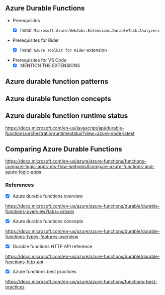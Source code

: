 ## Azure Durable Functions

- Prerequisites
  - [x] Install `Microsoft.Azure.WebJobs.Extensions.DurableTask.Analyzers`
  

- Prerequisites for Rider  
  - [x] Install `Azure Toolkit for Rider` extension


- Prerequisites for VS Code
  - [x] MENTION THE EXTENSIONS

## Azure durable function patterns

## Azure durable function concepts

## Azure durable function runtime status

https://docs.microsoft.com/en-us/javascript/api/durable-functions/orchestrationruntimestatus?view=azure-node-latest


## Comparing Azure Durable Functions

https://docs.microsoft.com/en-us/azure/azure-functions/functions-compare-logic-apps-ms-flow-webjobs#compare-azure-functions-and-azure-logic-apps

  
### References
- [x] Azure durable functions overview
  
https://docs.microsoft.com/en-us/azure/azure-functions/durable/durable-functions-overview?tabs=csharp

- [x] Azure durable functions concepts

https://docs.microsoft.com/en-us/azure/azure-functions/durable/durable-functions-types-features-overview


- [x] Durable functions HTTP API reference

https://docs.microsoft.com/en-us/azure/azure-functions/durable/durable-functions-http-api

- [x] Azure functions best practices

https://docs.microsoft.com/en-us/azure/azure-functions/functions-best-practices


  